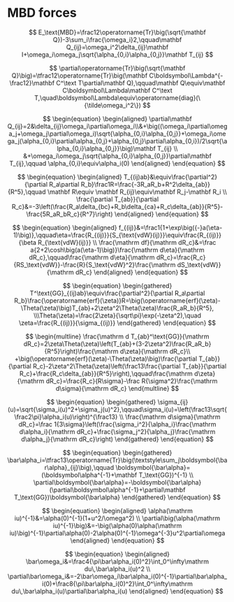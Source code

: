 # MBD forces

$$
E_\text{MBD}=\frac12\operatorname{Tr}\big(\sqrt{\mathbf Q})-3\sum_i\frac{\omega_i}2,\qquad\mathbf Q_{ij}=\omega_i^2\delta_{ij}\mathbf I+\omega_i\omega_j\sqrt{\alpha_{0,i}\alpha_{0,j}}\mathbf T_{ij}
$$

$$
\partial\operatorname{Tr}\big(\sqrt{\mathbf Q}\big)=\tfrac12\operatorname{Tr}\big(\mathbf C\boldsymbol\Lambda^{-\frac12}\mathbf C^\text T\partial\mathbf Q),\qquad\mathbf Q\equiv\mathbf C\boldsymbol\Lambda\mathbf C^\text T,\quad\boldsymbol\Lambda\equiv\operatorname{diag}(\{\tilde\omega_i^2\})
$$

$$
\begin{equation}
\begin{aligned}
\partial\mathbf Q_{ij}=2&\delta_{ij}\omega_i\partial\omega_i\\&+\big((\omega_i\partial\omega_j+\omega_j\partial\omega_i)\sqrt{\alpha_{0,i}\alpha_{0,j}}+\omega_i\omega_j(\alpha_{0,i}\partial\alpha_{0,j}+\alpha_{0,j}\partial\alpha_{0,i})/2\sqrt{\alpha_{0,i}\alpha_{0,j}}\big)\mathbf T_{ij} \\
&+\omega_i\omega_j\sqrt{\alpha_{0,i}\alpha_{0,j}}\partial\mathbf T_{ij},\qquad \alpha_{0,i}\equiv\alpha_i(0)
\end{aligned}
\end{equation}
$$

$$
\begin{equation}
\begin{aligned}
T_{(ij)ab}&\equiv\frac{\partial^2}{\partial R_a\partial R_b}\frac1R=\frac{-3R_aR_b+R^2\delta_{ab}}{R^5},\qquad \mathbf R\equiv \mathbf R_{ij}\equiv\mathbf R_j-\mathbf R_i \\
\frac{\partial T_{ab}}{\partial R_c}&=-3\left(\frac{R_a\delta_{bc}+R_b\delta_{ca}+R_c\delta_{ab}}{R^5}-\frac{5R_aR_bR_c}{R^7}\right)
\end{aligned}
\end{equation}
$$

$$
\begin{equation}
\begin{aligned}
f_{(ij)}&=\frac1{1+\exp\big({-}a(\eta-1)\big)},\qquad\eta=\frac{R_{(ij)}}{S_{\text{vdW}(ij)}}\equiv\frac{R_{(ij)}}{\beta R_{\text{vdW}(ij)}} \\
\frac{\mathrm df}{\mathrm dR_c}&=\frac a{2+2\cosh\big(a(\eta-1)\big)}\frac{\mathrm d\eta}{\mathrm dR_c},\qquad\frac{\mathrm d\eta}{\mathrm dR_c}=\frac{R_c}{RS_\text{vdW}}-\frac{R}{S_\text{vdW}^2}\frac{\mathrm dS_\text{vdW}}{\mathrm dR_c}
\end{aligned}
\end{equation}
$$

$$
\begin{equation}
\begin{gathered}
T^\text{GG}_{(ij)ab}\equiv\frac{\partial^2}{\partial R_a\partial R_b}\frac{\operatorname{erf}(\zeta)}R=\big(\operatorname{erf}(\zeta)-\Theta(\zeta)\big)T_{ab}+2\zeta^2\Theta(\zeta)\frac{R_aR_b}{R^5},
\\\Theta(\zeta)=\frac{2\zeta}{\sqrt\pi}\exp(-\zeta^2),\quad \zeta=\frac{R_{(ij)}}{\sigma_{(ij)}}
\end{gathered}
\end{equation}
$$

$$
\begin{multline}
\frac{\mathrm d T_{ab}^\text{GG}}{\mathrm dR_c}=2\zeta\Theta(\zeta)\left(T_{ab}+(3-2\zeta^2)\frac{R_aR_b}{R^5}\right)\frac{\mathrm d\zeta}{\mathrm dR_c}\\
+\big(\operatorname{erf}(\zeta)-\Theta(\zeta)\big)\frac{\partial T_{ab}}{\partial R_c}-2\zeta^2\Theta(\zeta)\left(\frac13\frac{\partial T_{ab}}{\partial R_c}+\frac{R_c\delta_{ab}}{R^5}\right),\qquad\frac{\mathrm d\zeta}{\mathrm dR_c}=\frac{R_c}{R\sigma}-\frac R{\sigma^2}\frac{\mathrm d\sigma}{\mathrm dR_c}
\end{multline}
$$

$$
\begin{equation}
\begin{gathered}
\sigma_{ij}(u)=\sqrt{\sigma_i(u)^2+\sigma_j(u)^2},\qquad\sigma_i(u)=\left(\frac13\sqrt{\frac2\pi}\alpha_i(u)\right)^{\frac13} \\
\frac{\mathrm d\sigma}{\mathrm dR_c}=\frac 1{3\sigma}\left(\frac{\sigma_i^2}{\alpha_i}\frac{\mathrm d\alpha_i}{\mathrm dR_c}+\frac{\sigma_j^2}{\alpha_j}\frac{\mathrm d\alpha_j}{\mathrm dR_c}\right)
\end{gathered}
\end{equation}
$$

$$
\begin{equation}
\begin{gathered}
\bar\alpha_i=\tfrac13\operatorname{Tr}\big(\textstyle\sum_j\boldsymbol{\bar\alpha}_{ij}\big),\qquad \boldsymbol{\bar\alpha}=(\boldsymbol\alpha^{-1}+\mathbf T_\text{GG})^{-1} \\
\partial\boldsymbol{\bar\alpha}=-\boldsymbol{\bar\alpha}(\partial\boldsymbol\alpha^{-1}+\partial\mathbf T_\text{GG})\boldsymbol{\bar\alpha}
\end{gathered}
\end{equation}
$$

$$
\begin{equation}
\begin{aligned}
\alpha(\mathrm iu)^{-1}&=\alpha(0)^{-1}(1+u^2/\omega^2) \\
\partial\big(\alpha(\mathrm iu)^{-1}\big)&=-\big(\alpha(0)\alpha(\mathrm iu)\big)^{-1}\partial\alpha(0)-2\alpha(0)^{-1}\omega^{-3}u^2\partial\omega
\end{aligned}
\end{equation}
$$

$$
\begin{equation}
\begin{aligned}
\bar\omega_i&=\frac4{\pi\bar\alpha_i(0)^2}\int_0^\infty\mathrm du\,\bar\alpha_i(u)^2 \\
\partial\bar\omega_i&=-2\bar\omega_i\bar\alpha_i(0)^{-1}\partial\bar\alpha_i(0)+\frac8{\pi\bar\alpha_i(0)^2}\int_0^\infty\mathrm du\,\bar\alpha_i(u)\partial\bar\alpha_i(u)
\end{aligned}
\end{equation}
$$

